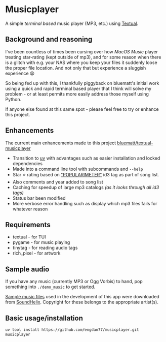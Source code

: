 # Musicplayer

A simple *terminal based* music player (MP3, etc.) using [Textual](https://textual.textualize.io/).

## Background and reasoning

I've been countless of times been cursing over how *MacOS Music* player treating star-rating (kept outside of mp3), and for some reason when there is a glitch with e.g. your NAS where you keep your files it suddenly loose the proper file location. And not only that but experience a sluggish experience 😫

So being fed up with this, I thankfully piggyback on bluematt's initial work using a quick and rapid terminal based player that I think will solve my problem - or at least permits more easily address those myself using Python.

If anyone else found at this same spot - please feel free to try or enhance this project.

## Enhancements

The current main enhancements made to this project [bluematt/textual-musicplayer](https://github.com/bluematt/textual-musicplayer)
- Transition to [uv](https://docs.astral.sh/uv/) with advantages such as easier installation and locked dependencies
- Made into a command line tool with subcommands and `--help` 
- Star ⭐ rating based on ["POPULARIMETER"](https://id3.org/id3v2.3.0#Popularimeter) id3 tag as part of song list.
- Also comments and year added to song list
- Caching for speedup of large mp3 catalogs *(as it looks through all id3 tags)*
- Status bar been modified
- More verbose error handling such as display which mp3 files fails for whatever reason 

## Requirements

- textual - for TUI
- pygame - for music playing
- tinytag - for reading audio tags
- rich_pixel - for artwork

## Sample audio

If you have any music (currently MP3 or Ogg Vorbis) to hand, pop something into `./demo_music` to get started.

[Sample music files](https://www.soundhelix.com/audio-examples) used in the development of this app were downloaded
from [SoundHelix](https://www.soundhelix.com/). Copyright for these belongs to the appropriate artist(s).

## Basic usage/installation

```bash
uv tool install https://github.com/engdan77/musicplayer.git
musicplayer
```
